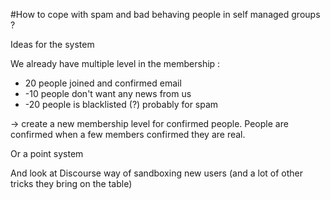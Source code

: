 #How to cope with spam and bad behaving people in self managed groups ?

Ideas for the system

We already have multiple level in the membership :

* 20 people joined and confirmed email
* -10 people don't want any news from us
* -20 people is blacklisted (?) probably for spam

-> create a new membership level for confirmed people. People are confirmed when a few members confirmed they are real.

Or a point system

And look at Discourse way of sandboxing new users (and a lot of other tricks they bring on the table)
